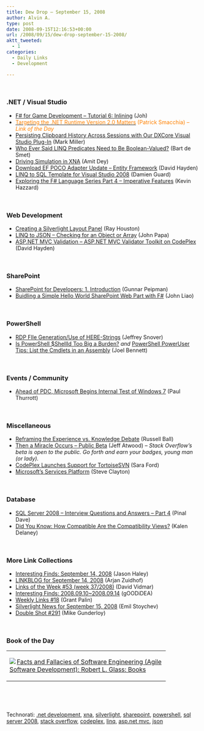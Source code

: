 ```yaml
---
title: Dew Drop – September 15, 2008
author: Alvin A.
type: post
date: 2008-09-15T12:16:53+00:00
url: /2008/09/15/dew-drop-september-15-2008/
aktt_tweeted:
  - 1
categories:
  - Daily Links
  - Development

---
```

</p> 

&#160;

### .NET / Visual Studio

  * <a target="_blank" href="http://sharp-gamedev.blogspot.com/2008/09/simulate-rungekutta4-adapt-accel-t0.html">F# for Game Development &#8211; Tutorial 6: Inlining</a> (Joh)
  * <a target="_blank" href="http://codebetter.com/blogs/patricksmacchia/archive/2008/09/14/targeting-the-net-runtime-version-2-0-matters.aspx"><font color="#ff8000">Targeting the .NET Runtime Version 2.0 Matters</font></a> <font color="#ff8000">(Patrick Smacchia)<em> – Link of the Day</em></font>
  * <a target="_blank" href="http://community.devexpress.com/blogs/markmiller/archive/2008/09/10/clipboard-history-plug-in-for-visual-studio-with-dxcore-part-7.aspx">Persisting Clipboard History Across Sessions with Our DXCore Visual Studio Plug-In</a> (Mark Miller)
  * <a target="_blank" href="http://community.bartdesmet.net/blogs/bart/archive/2008/09/14/who-ever-said-linq-predicates-need-to-be-boolean-valued.aspx">Who Ever Said LINQ Predicates Need to Be Boolean-Valued?</a> (Bart de Smet)
  * <a target="_blank" href="http://www.codeproject.com/KB/game/Simcars.aspx">Driving Simulation in XNA</a> (Amit Dey)
  * <a target="_blank" href="http://www.pnpguidance.net/post/DownloadEFPOCOAdapterUpdateEntityFramework.aspx">Download EF POCO Adapter Update &#8211; Entity Framework</a> (David Hayden)
  * <a target="_blank" href="http://damieng.com/blog/2008/09/14/linq-to-sql-template-for-visual-studio-2008">LINQ to SQL Template for Visual Studio 2008</a> (Damien Guard)
  * <a target="_blank" href="http://www.gotnet.biz/Blog/post/Kevin-Hazzards-Exploring-the-FSharp-Language-Series-Part-4-Imperative-Features.aspx">Exploring the F# Language Series Part 4 &#8211; Imperative Features</a> (Kevin Hazzard)

&#160;

### Web Development

  * <a target="_blank" href="http://www.lostechies.com/blogs/rhouston/archive/2008/09/14/creating-a-silverlight-layout-panel.aspx">Creating a Silverlight Layout Panel</a> (Ray Houston)
  * <a target="_blank" href="http://johnpapa.net/all/linq-to-json-ndash-checking-for-an-object-or-array/">LINQ to JSON &#8211; Checking for an Object or Array</a> (John Papa)
  * <a target="_blank" href="http://www.pnpguidance.net/post/ASPNETMVCValidationASPNETMVCValidatorToolkitCodePlex.aspx">ASP.NET MVC Validation &#8211; ASP.NET MVC Validator Toolkit on CodePlex</a> (David Hayden)

&#160;</p> 

### SharePoint

  * <a target="_blank" href="http://weblogs.asp.net/gunnarpeipman/archive/2008/09/14/sharepoint-for-developers-1-introduction.aspx">SharePoint for Developers: 1. Introduction</a> (Gunnar Peipman)
  * <a target="_blank" href="http://jyliao.blogspot.com/2008/09/building-simple-hello-world-sharepoint.html">Buidling a Simple Hello World SharePoint Web Part with F#</a> (John Liao)

&#160;

### PowerShell

  * <a target="_blank" href="http://blogs.msdn.com/powershell/archive/2008/09/14/rdp-file-generation-use-of-here-strings.aspx">RDP FIle Generation/Use of HERE-Strings</a> (Jeffrey Snover)
  * <a target="_blank" href="http://huddledmasses.org/is-powershell-shellid-too-big-a-burden/">Is PowerShell $ShellId Too Big a Burden?</a>&#160;_and_&#160;<a target="_blank" href="http://huddledmasses.org/powershell-poweruser-tips-list-the-cmdlets-in-an-assembly/">PowerShell PowerUser Tips: List the Cmdlets in an Assembly</a> (Joel Bennett)

&#160;

### Events / Community

  * <a target="_blank" href="http://community.winsupersite.com/blogs/paul/archive/2008/09/14/ahead-of-pdc-microsoft-begins-internal-test-of-windows-7.aspx">Ahead of PDC, Microsoft Begins Internal Test of Windows 7</a> (Paul Thurrott)

&#160;

### Miscellaneous

  * <a target="_blank" href="http://www.caffeinatedcoder.com/reframing-the-experience-vs-knowledge-debate/">Reframing the Experience vs. Knowledge Debate</a> (Russell Ball)
  * <a target="_blank" href="http://blog.stackoverflow.com/2008/09/then-a-miracle-occurs-public-beta/">Then a Miracle Occurs &#8211; Public Beta</a> (Jeff Atwood) _– Stack Overflow’s beta is open to the public. Go forth and earn your badges, young man (or lady)._
  * <a target="_blank" href="http://blogs.msdn.com/codeplex/archive/2008/09/14/codeplex-launches-support-for-tortoisesvn.aspx">CodePlex Launches Support for TortoiseSVN</a> (Sara Ford)
  * <a target="_blank" href="http://blogs.msdn.com/stevecla01/archive/2008/09/15/microsoft-s-services-platform.aspx">Microsoft&#8217;s Services Platform</a> (Steve Clayton)

&#160;

### Database

  * <a target="_blank" href="http://blog.sqlauthority.com/2008/09/15/sql-server-2008-interview-questions-and-answers-part-4/">SQL Server 2008 &#8211; Interview Questions and Answers &#8211; Part 4</a> (Pinal Dave)
  * <a target="_blank" href="http://sqlblog.com/blogs/kalen_delaney/archive/2008/09/14/how-compatible-are-the-compatibility-views.aspx">Did You Know: How Compatible Are the Compatibility Views?</a> (Kalen Delaney)

&#160;</p> 

### More Link Collections

  * <a target="_blank" href="http://jasonhaley.com/blog/archive/2008/09/14/142277.aspx">Interesting Finds: September 14, 2008</a> (Jason Haley)
  * <a target="_blank" href="http://www.arjansworld.com/2008/09/14/linkblog-for-september-14-2008/">LINKBLOG for September 14, 2008</a> (Arjan Zuidhof)
  * <a target="_blank" href="http://vidmar.net/weblog/archive/2008/09/15/links-of-the-week-53-week-372008.aspx">Links of the Week #53 (week 37/2008)</a> (David Vidmar)
  * <a target="_blank" href="http://weblogs.asp.net/yuanjian/archive/2008/09/14/interesting-finds-2008-09-10-2008-09-14.aspx">Interesting Finds: 2008.09.10~2008.09.14</a> (gOODiDEA)
  * <a target="_blank" href="http://grantpalin.com/2008/09/14/weekly-links-18/">Weekly Links #18</a> (Grant Palin)
  * <a target="_blank" href="http://www.silverlightshow.net/news/Silverlight-news-for-September-15-2008.aspx">Silverlight News for September 15, 2008</a> (Emil Stoychev)
  * <a target="_blank" href="http://afreshcup.com/?p=943">Double Shot #291</a> (Mike Gunderloy)

&#160;

### Book of the Day

<div style="padding-bottom: 0px; margin: 0px; padding-left: 0px; padding-right: 0px; display: inline; float: none; padding-top: 0px" id="scid:7dc1bd33-94bd-46fd-a20b-0131235bcd47:c679bef0-3e68-405b-8b21-454df2082fff" class="wlWriterSmartContent">
  <table cellspacing="0" cellpadding="2" width="400" border="0" unselectable="on">
    <tr>
      <td valign="top" width="400">
        <p>
          <a title="Facts and Fallacies of Software Engineering (Agile Software Development): Robert L. Glass: Books" href="http://www.amazon.com/exec/obidos/ASIN/0321117425/alvinashcraft-20"><img data-recalc-dims="1" decoding="async" src="https://i0.wp.com/images.amazon.com/images/P/0321117425.01.MZZZZZZZ.jpg?w=660" border="0" align="left" style="float:left" />Facts and Fallacies of Software Engineering (Agile Software Development): Robert L. Glass: Books</a>
        </p>
      </td>
    </tr>
  </table>
</div></p> </p> </p> </p> </p> </p> </p> </p> </p> </p> </p> </p> </p> </p> 

&#160;

<div style="padding-bottom: 0px; margin: 0px; padding-left: 0px; padding-right: 0px; display: inline; float: none; padding-top: 0px" id="scid:C16BAC14-9A3D-4c50-9394-FBFEF7A93539:1f38de3d-5fff-46c9-a6ee-cc9549fa8fed" class="wlWriterSmartContent">
  <!--dotnetkickit-->
</div>

&#160;

<div style="padding-bottom: 0px; margin: 0px; padding-left: 0px; padding-right: 0px; display: inline; float: none; padding-top: 0px" id="scid:d7bf807d-7bb0-458a-811f-90c51817d5c2:92736e5c-edde-41a5-97e0-1ab720e471df" class="wlWriterSmartContent">
  <p>
    <span class="TagSite">Technorati:</span> <a href="http://technorati.com/tag/.net+development" rel="tag" class="tag">.net development</a>, <a href="http://technorati.com/tag/xna" rel="tag" class="tag">xna</a>, <a href="http://technorati.com/tag/silverlight" rel="tag" class="tag">silverlight</a>, <a href="http://technorati.com/tag/sharepoint" rel="tag" class="tag">sharepoint</a>, <a href="http://technorati.com/tag/powershell" rel="tag" class="tag">powershell</a>, <a href="http://technorati.com/tag/sql+server+2008" rel="tag" class="tag">sql server 2008</a>, <a href="http://technorati.com/tag/stack+overflow" rel="tag" class="tag">stack overflow</a>, <a href="http://technorati.com/tag/codeplex" rel="tag" class="tag">codeplex</a>, <a href="http://technorati.com/tag/linq" rel="tag" class="tag">linq</a>, <a href="http://technorati.com/tag/asp.net+mvc" rel="tag" class="tag">asp.net mvc</a>, <a href="http://technorati.com/tag/json" rel="tag" class="tag">json</a><br /><!-- StartInsertedTags: .net development, xna, silverlight, sharepoint, powershell, sql server 2008, stack overflow, codeplex, linq, asp.net mvc, json :EndInsertedTags -->
  </p>
</div>